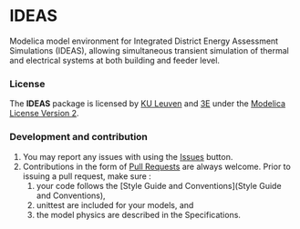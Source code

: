 IDEAS
=====

Modelica model environment for Integrated District Energy Assessment Simulations (IDEAS), allowing simultaneous transient simulation of thermal and electrical systems at both building and feeder level.

### License

The **IDEAS** package is licensed by [KU Leuven](www.kuleuven.be) and [3E](www.3e.eu) under the [Modelica License Version 2](https://www.modelica.org/licenses/ModelicaLicense2).

### Development and contribution

1. You may report any issues with using the [Issues](https://github.com/blog/831-issues-2-0-the-next-generation) button.
1. Contributions in the form of [Pull Requests](https://help.github.com/articles/using-pull-requests) are always welcome. Prior to issuing a pull request, make sure :
    1. your code follows the [Style Guide and Conventions](Style Guide and Conventions), 
    2. unittest are included for your models, and
    3. the model physics are described in the Specifications.
